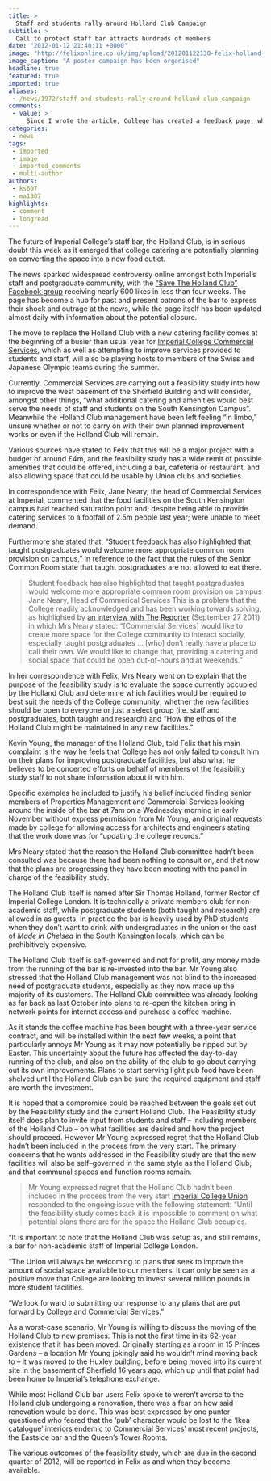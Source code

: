 ```yaml
---
title: >
  Staff and students rally around Holland Club Campaign
subtitle: >
  Call to protect staff bar attracts hundreds of members
date: "2012-01-12 21:40:11 +0000"
image: "http://felixonline.co.uk/img/upload/201201122130-felix-holland-club-poster.jpg"
image_caption: "A poster campaign has been organised"
headline: true
featured: true
imported: true
aliases:
 - /news/1972/staff-and-students-rally-around-holland-club-campaign
comments:
 - value: >
     Since I wrote the article, College has created a feedback page, which can be found here. <br> <br>http://www2.imperial.ac.uk/blog/announcements/2012/01/11/feedback-invited-on-catering-and-amenity-offer-on-south-kensington-campus/ <br>,Fritzl Bar
categories:
 - news
tags:
 - imported
 - image
 - imported_comments
 - multi-author
authors:
 - ks607
 - ma1307
highlights:
 - comment
 - longread
---
```


The future of Imperial College’s staff bar, the Holland Club, is in serious doubt this week as it emerged that college catering are potentially planning on converting the space into a new food outlet.

The news sparked widespread controversy online amongst both Imperial’s staff and postgraduate community, with the [“Save The Holland Club” Facebook group](http://www.facebook.com/savethehollandclub) receiving nearly 600 likes in less than four weeks. The page has become a hub for past and present patrons of the bar to express their shock and outrage at the news, while the page itself has been updated almost daily with information about the potential closure.

The move to replace the Holland Club with a new catering facility comes at the beginning of a busier than usual year for [Imperial College Commercial Services](http://www3.imperial.ac.uk/commercialservices/), which as well as attempting to improve services provided to students and staff, will also be playing hosts to members of the Swiss and Japanese Olympic teams during the summer.

Currently, Commercial Services are carrying out a feasibility study into how to improve the west basement of the Sherfield Building and will consider, amongst other things, “what additional catering and amenities would best serve the needs of staff and students on the South Kensington Campus”. Meanwhile the Holland Club management have been left feeling “in limbo,” unsure whether or not to carry on with their own planned improvement works or even if the Holland Club will remain.

Various sources have stated to Felix that this will be a major project with a budget of around £4m, and the feasibility study has a wide remit of possible amenities that could be offered, including a bar, cafeteria or restaurant, and also allowing space that could be usable by Union clubs and societies.

In correspondence with Felix, Jane Neary, the head of Commercial Services at Imperial, commented that the food facilities on the South Kensington campus had reached saturation point and; despite being able to provide catering services to a footfall of 2.5m people last year; were unable to meet demand.

Furthermore she stated that, “Student feedback has also highlighted that taught postgraduates would welcome more appropriate common room provision on campus,” in reference to the fact that the rules of the Senior Common Room state that taught postgraduates are not allowed to eat there.
> Student feedback has also highlighted that taught postgraduates would welcome more appropriate common room provision on campus
> Jane Neary, Head of Commerical Services
This is a problem that the College readily acknowledged and has been working towards solving, as highlighted by [an interview with The Reporter](https://workspace.imperial.ac.uk/reporter/public/Reporter237web.pdf) (September 27 2011) in which Mrs Neary stated: “[Commercial Services] would like to create more space for the College community to interact socially, especially taught postgraduates … [who] don’t really have a place to call their own. We would like to change that, providing a catering and social space that could be open out-of-hours and at weekends.”

In her correspondence with Felix, Mrs Neary went on to explain that the purpose of the feasibility study is to evaluate the space currently occupied by the Holland Club and determine which facilities would be required to best suit the needs of the College community; whether the new facilities should be open to everyone or just a select group (i.e. staff and postgraduates, both taught and research) and “How the ethos of the Holland Club might be maintained in any new facilities.”

Kevin Young, the manager of the Holland Club, told Felix that his main complaint is the way he feels that College has not only failed to consult him on their plans for improving postgraduate facilities, but also what he believes to be concerted efforts on behalf of members of the feasibility study staff to not share information about it with him.

Specific examples he included to justify his belief included finding senior members of Properties Management and Commercial Services looking around the inside of the bar at 7am on a Wednesday morning in early November without express permission from Mr Young, and original requests made by college for allowing access for architects and engineers stating that the work done was for “updating the college records.”

Mrs Neary stated that the reason the Holland Club committee hadn’t been consulted was because there had been nothing to consult on, and that now that the plans are progressing they have been meeting with the panel in charge of the feasibility study.

The Holland Club itself is named after Sir Thomas Holland, former Rector of Imperial College London. It is technically a private members club for non-academic staff, while postgraduate students (both taught and research) are allowed in as guests. In practice the bar is heavily used by PhD students when they don’t want to drink with undergraduates in the union or the cast of _Made in Chelsea_ in the South Kensington locals, which can be prohibitively expensive.

The Holland Club itself is self-governed and not for profit, any money made from the running of the bar is re-invested into the bar. Mr Young also stressed that the Holland Club management was not blind to the increased need of postgraduate students, especially as they now made up the majority of its customers. The Holland Club committee was already looking as far back as last October into plans to re-open the kitchen bring in network points for internet access and purchase a coffee machine.

As it stands the coffee machine has been bought with a three-year service contract, and will be installed within the next few weeks, a point that particularly annoys Mr Young as it may now potentially be ripped out by Easter. This uncertainty about the future has affected the day-to-day running of the club, and also on the ability of the club to go about carrying out its own improvements. Plans to start serving light pub food have been shelved until the Holland Club can be sure the required equipment and staff are worth the investment.

It is hoped that a compromise could be reached between the goals set out by the Feasibility study and the current Holland Club. The Feasibility study itself does plan to invite input from students and staff – including members of the Holland Club – on what facilities are desired and how the project should proceed. However Mr Young expressed regret that the Holland Club hadn’t been included in the process from the very start. The primary concerns that he wants addressed in the Feasibility study are that the new facilities will also be self–governed in the same style as the Holland Club, and that communal spaces and function rooms remain.
> Mr Young expressed regret that the Holland Club hadn’t been included in the process from the very start
[Imperial College Union](http://www.imperialcollegeunion.org/) responded to the ongoing issue with the following statement: “Until the feasibility study comes back it is impossible to comment on what potential plans there are for the space the Holland Club occupies.

“It is important to note that the Holland Club was setup as, and still remains, a bar for non-academic staff of Imperial College London.

“The Union will always be welcoming to plans that seek to improve the amount of social space available to our members. It can only be seen as a positive move that College are looking to invest several million pounds in more student facilities.

“We look forward to submitting our response to any plans that are put forward by College and Commercial Services.”

As a worst-case scenario, Mr Young is willing to discuss the moving of the Holland Club to new premises. This is not the first time in its 62-year existence that it has been moved. Originally starting as a room in 15 Princes Gardens – a location Mr Young jokingly said he wouldn’t mind moving back to – it was moved to the Huxley building, before being moved into its current site in the basement of Sherfield 16 years ago, which up until that point had been home to Imperial’s telephone exchange.

While most Holland Club bar users Felix spoke to weren’t averse to the Holland club undergoing a renovation, there was a fear on how said renovation would be done. This was best expressed by one punter questioned who feared that the ‘pub’ character would be lost to the ‘Ikea catalogue’ interiors endemic to Commercial Services’ most recent projects, the Eastside bar and the Queen’s Tower Rooms.

The various outcomes of the feasibility study, which are due in the second quarter of 2012, will be reported in Felix as and when they become available.
